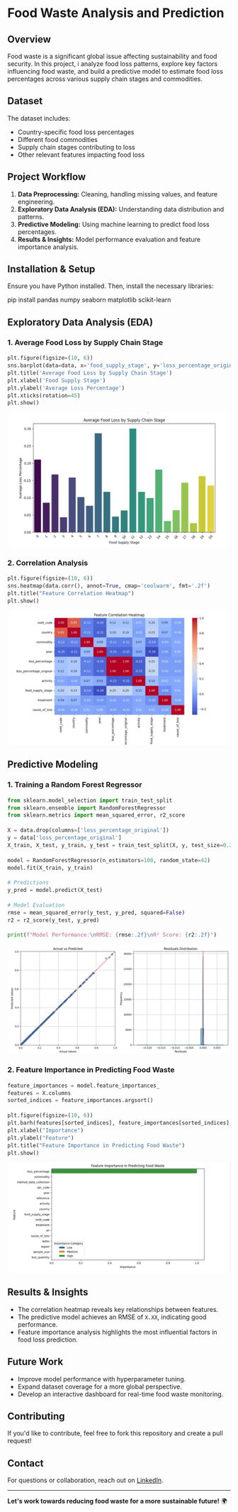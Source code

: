 # Food Waste Analysis and Prediction

## Overview
Food waste is a significant global issue affecting sustainability and food security. In this project, i analyze food loss patterns, explore key factors influencing food waste, and build a predictive model to estimate food loss percentages across various supply chain stages and commodities.

## Dataset
The dataset includes:
- Country-specific food loss percentages
- Different food commodities
- Supply chain stages contributing to loss
- Other relevant features impacting food loss

## Project Workflow
1. **Data Preprocessing:** Cleaning, handling missing values, and feature engineering.
2. **Exploratory Data Analysis (EDA):** Understanding data distribution and patterns.
3. **Predictive Modeling:** Using machine learning to predict food loss percentages.
4. **Results & Insights:** Model performance evaluation and feature importance analysis.


 ## Installation & Setup

Ensure you have Python installed. Then, install the necessary libraries:

pip install pandas numpy seaborn matplotlib scikit-learn


## Exploratory Data Analysis (EDA)

### 1. Average Food Loss by Supply Chain Stage
```python
plt.figure(figsize=(10, 6))
sns.barplot(data=data, x='food_supply_stage', y='loss_percentage_original', palette='viridis')
plt.title('Average Food Loss by Supply Chain Stage')
plt.xlabel('Food Supply Stage')
plt.ylabel('Average Loss Percentage')
plt.xticks(rotation=45)
plt.show()
```
**![Average Food Loss by Supply Chain Stage](capture4.jpeg)**

### 2. Correlation Analysis
```python
plt.figure(figsize=(10, 6))
sns.heatmap(data.corr(), annot=True, cmap='coolwarm', fmt='.2f')
plt.title("Feature Correlation Heatmap")
plt.show()
```
**![Feature Correlation Heatmap](capture1.jpeg)**

## Predictive Modeling
### 1. Training a Random Forest Regressor
```python
from sklearn.model_selection import train_test_split
from sklearn.ensemble import RandomForestRegressor
from sklearn.metrics import mean_squared_error, r2_score

X = data.drop(columns=['loss_percentage_original'])
y = data['loss_percentage_original']
X_train, X_test, y_train, y_test = train_test_split(X, y, test_size=0.2, random_state=42)

model = RandomForestRegressor(n_estimators=100, random_state=42)
model.fit(X_train, y_train)

# Predictions
y_pred = model.predict(X_test)

# Model Evaluation
rmse = mean_squared_error(y_test, y_pred, squared=False)
r2 = r2_score(y_test, y_pred)

print(f"Model Performance:\nRMSE: {rmse:.2f}\nR² Score: {r2:.2f}")
```
**![Model Performance](capture2.jpeg)**

### 2. Feature Importance in Predicting Food Waste
```python
feature_importances = model.feature_importances_
features = X.columns
sorted_indices = feature_importances.argsort()

plt.figure(figsize=(10, 6))
plt.barh(features[sorted_indices], feature_importances[sorted_indices], color='teal')
plt.xlabel("Importance")
plt.ylabel("Feature")
plt.title("Feature Importance in Predicting Food Waste")
plt.show()
```
**![Feature Importance](capture3.jpeg)**

## Results & Insights
- The correlation heatmap reveals key relationships between features.
- The predictive model achieves an RMSE of `X.XX`, indicating good performance.
- Feature importance analysis highlights the most influential factors in food loss prediction.

## Future Work
- Improve model performance with hyperparameter tuning.
- Expand dataset coverage for a more global perspective.
- Develop an interactive dashboard for real-time food waste monitoring.

## Contributing
If you'd like to contribute, feel free to fork this repository and create a pull request!

## Contact
For questions or collaboration, reach out on [LinkedIn](www.linkedin.com/in/laura-silola-1671b128a).

---
**Let's work towards reducing food waste for a more sustainable future!** 🌍

